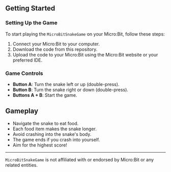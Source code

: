 ## Getting Started

### Setting Up the Game

To start playing the `MicroBitSnakeGame` on your Micro:Bit, follow these steps:

1. Connect your Micro:Bit to your computer.
2. Download the code from this repository.
3. Upload the code to your Micro:Bit using the Micro:Bit website or your preferred IDE.

### Game Controls

- **Button A**: Turn the snake left or up (double-press).
- **Button B**: Turn the snake right or down (double-press).
- **Buttons A + B**: Start the game.

## Gameplay

- Navigate the snake to eat food.
- Each food item makes the snake longer.
- Avoid crashing into the snake's body.
- The game ends if you crash into yourself.
- Aim for the highest score!

---

`MicroBitSnakeGame` is not affiliated with or endorsed by Micro:Bit or any related entities.
